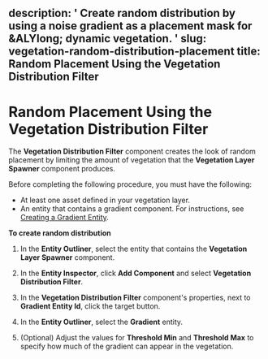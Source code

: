 description: ' Create random distribution by using a noise gradient as a placement
  mask for &ALYlong; dynamic vegetation. '
slug: vegetation-random-distribution-placement
title: Random Placement Using the Vegetation Distribution Filter
---
# Random Placement Using the Vegetation Distribution Filter<a name="vegetation-random-distribution-placement"></a>

The **Vegetation Distribution Filter** component creates the look of random placement by limiting the amount of vegetation that the **Vegetation Layer Spawner** component produces\.

Before completing the following procedure, you must have the following:
+ At least one asset defined in your vegetation layer\.
+ An entity that contains a gradient component\. For instructions, see [Creating a Gradient Entity](vegetation-random-distribution-selection.md#create-gradient-entity)\.

**To create random distribution**

1. In the **Entity Outliner**, select the entity that contains the **Vegetation Layer Spawner** component\.

1. In the **Entity Inspector**, click **Add Component** and select **Vegetation Distribution Filter**\.

1. In the **Vegetation Distribution Filter** component's properties, next to **Gradient Entity Id**, click the target button\.

1. In the **Entity Outliner**, select the **Gradient** entity\.

1. \(Optional\) Adjust the values for **Threshold Min** and **Threshold Max** to specify how much of the gradient can appear in the vegetation\. 